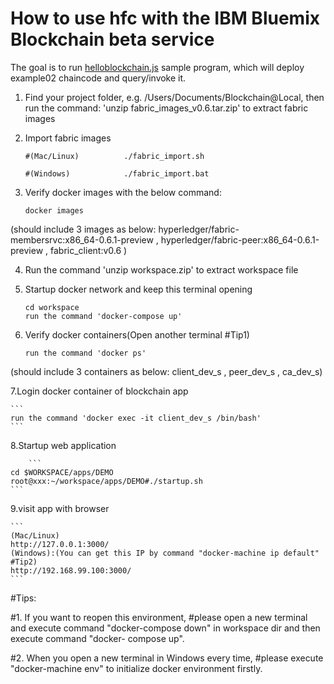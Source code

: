 # How to use hfc with the IBM Bluemix Blockchain beta service

The goal is to run [helloblockchain.js](https://github.com/ratnakar-asara/Node-Sample/blob/master/helloblockchain.js) sample program, which will deploy example02 chaincode and query/invoke it.

1. Find your project folder, e.g. /Users/Documents/Blockchain@Local, then run the command: 'unzip fabric_images_v0.6.tar.zip'  to extract fabric images

2. Import fabric images

   ```
   #(Mac/Linux)          ./fabric_import.sh
   ```
   ```
   #(Windows)            ./fabric_import.bat
   ```

3. Verify docker images with the below command:

	```
	docker images
	```
 (should include 3 images as below:
   hyperledger/fabric-membersrvc:x86_64-0.6.1-preview  ,
   hyperledger/fabric-peer:x86_64-0.6.1-preview  ,
   fabric_client:v0.6
 )


4. Run the command 'unzip workspace.zip' to extract workspace file

5.  Startup docker network and keep this terminal opening
    ```
    cd workspace
    run the command 'docker-compose up'
    ```
     
6. Verify docker containers(Open another terminal #Tip1)
	```
	run the command 'docker ps'
	```
 (should include 3 containers as below: client_dev_s  , peer_dev_s  , ca_dev_s)

 7.Login docker container of blockchain app

	```
	run the command 'docker exec -it client_dev_s /bin/bash'
	```

8.Startup web application

        ```
	cd $WORKSPACE/apps/DEMO
	root@xxx:~/workspace/apps/DEMO#./startup.sh
	```
        	
9.visit app with browser

 	```
	(Mac/Linux)
	http://127.0.0.1:3000/
	(Windows):(You can get this IP by command "docker-machine ip default" #Tip2)
	http://192.168.99.100:3000/
	```

#Tips:

 #1. If you want to reopen this environment,
 #please open a new terminal and execute command "docker-compose down" in workspace dir and then execute command "docker-  compose up".

 #2. When you open a new terminal in Windows every time,
 #please execute "docker-machine env" to initialize docker environment firstly.


